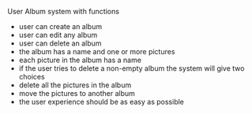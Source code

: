 User Album system with functions
- user can create an album
- user can edit any album
- user can delete an album
- the album has a name and one or more pictures
- each picture in the album has a name
- if the user tries to delete a non-empty album the system will give two choices
- delete all the pictures in the album
- move the pictures to another album
- the user experience should be as easy as possible